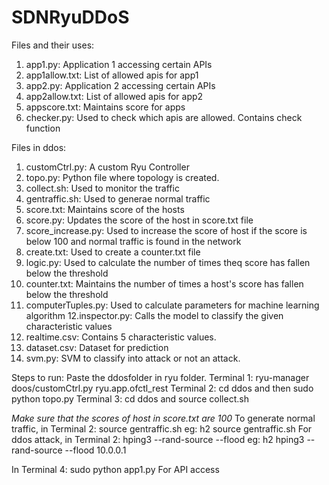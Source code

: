 # SDNRyuDDoS

Files and their uses:
1. app1.py: Application 1 accessing certain APIs
2. app1allow.txt: List of allowed apis for app1
3. app2.py: Application 2 accessing certain APIs
4. app2allow.txt: List of allowed apis for app2
5. appscore.txt: Maintains score for apps
6. checker.py: Used to check which apis are allowed. Contains check function

Files in ddos:
1. customCtrl.py: A custom Ryu Controller
2. topo.py: Python file where topology is created.
3. collect.sh: Used to monitor the traffic
4. gentraffic.sh: Used to generae normal traffic
5. score.txt: Maintains score of the hosts
6. score.py: Updates the score of the host in score.txt file
7. score_increase.py: Used to increase the score of host if the score is below 100 and normal traffic is found in the network
8. create.txt: Used to create a counter.txt file
9. logic.py: Used to calculate the number of times theq score has fallen below the threshold
10. counter.txt: Maintains the number of times a host's score has fallen below the threshold
11. computerTuples.py: Used to calculate parameters for machine learning algorithm
12.inspector.py: Calls the model to classify the given characteristic values
13. realtime.csv: Contains 5 characteristic values.
14. dataset.csv: Dataset for prediction
15. svm.py: SVM to classify into attack or not an attack.

Steps to run:
Paste the ddosfolder in ryu folder.
Terminal 1: ryu-manager doos/customCtrl.py ryu.app.ofctl_rest
Terminal 2: cd ddos and then sudo python topo.py
Terminal 3: cd ddos and source collect.sh

*Make sure that the scores of host in score.txt are 100*
To generate normal traffic, in Terminal 2: <host> source gentraffic.sh    eg: h2 source gentraffic.sh
For ddos attack, in Terminal 2: <host> hping3 --rand-source --flood <target ip>     eg: h2 hping3 --rand-source --flood 10.0.0.1

In Terminal 4: sudo python app1.py      For API access

